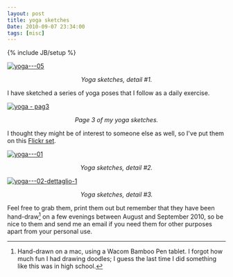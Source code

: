 ```yaml
---
layout: post
title: yoga sketches
Date: 2010-09-07 23:34:00
tags: [misc]
---
```

{% include JB/setup %} 

[![yoga---05](http://farm5.static.flickr.com/4144/4969396048_c7c43f0860.jpg)](http://www.flickr.com/photos/aadm/4969396048/)  
<center><i>Yoga sketches, detail #1.</i></center>

  
I have sketched a series of yoga poses that I follow as a daily exercise.  
  
[![yoga - pag3](http://farm5.static.flickr.com/4154/4969377744_208b24df7c_m.jpg)](http://www.flickr.com/photos/aadm/4969377744/)  
<center><i>Page 3 of my yoga sketches.</i></center>

  
I thought they might be of interest to someone else as well, so I've put them on this [Flickr set](//www.flickr.com/photos/aadm/sets/72157624779874539/detail/).  
  
[![yoga---01](http://farm5.static.flickr.com/4087/4968787389_d7075db325.jpg)](http://www.flickr.com/photos/aadm/4968787389/)  
<center><i>Yoga sketches, detail #2.</i></center>
 
[![yoga---02-dettaglio-1](http://farm5.static.flickr.com/4126/4968787247_06f434fe4e.jpg)](http://www.flickr.com/photos/aadm/4968787247/)  
<center><i>Yoga sketches, detail #3.</i></center>
  
Feel free to grab them, print them out but remember that they have been hand-draw[^nota-handdrawn] on a few evenings between August and September 2010, so be nice to them and send me an email if you need them for other purposes apart from your personal use.  
  
[^nota-handdrawn]: Hand-drawn on a mac, using a Wacom Bamboo Pen tablet. I forgot how much fun I had drawing doodles; I guess the last time I did something like this was in high school.
